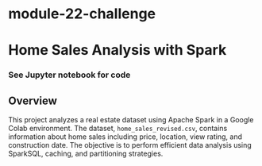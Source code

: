 # module-22-challenge

# Home Sales Analysis with Spark

### See Jupyter notebook for code

## Overview

This project analyzes a real estate dataset using Apache Spark in a Google Colab environment. The dataset, `home_sales_revised.csv`, contains information about home sales including price, location, view rating, and construction date. The objective is to perform efficient data analysis using SparkSQL, caching, and partitioning strategies.


